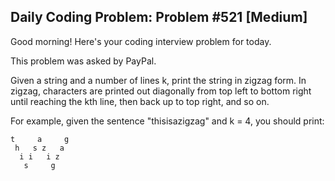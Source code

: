 ## Daily Coding Problem: Problem #521 [Medium]

Good morning! Here's your coding interview problem for today.

This problem was asked by PayPal.

Given a string and a number of lines k, print the string in zigzag form. In zigzag, characters are printed out diagonally from top left to bottom right until reaching the kth line, then back up to top right, and so on.

For example, given the sentence "thisisazigzag" and k = 4, you should print:

```
t     a     g
 h   s z   a
  i i   i z
   s     g
```   
